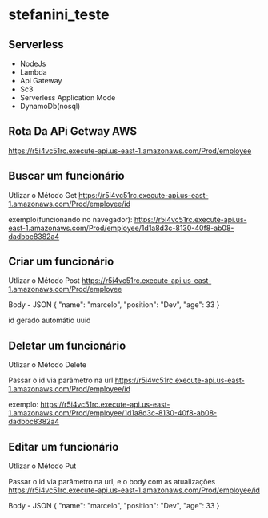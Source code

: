 # stefanini_teste

## Serverless
-  NodeJs
-  Lambda
-  Api Gateway
-  Sc3
-  Serverless Application Mode
-  DynamoDb(nosql)
## Rota Da APi Getway AWS 
 https://r5i4vc51rc.execute-api.us-east-1.amazonaws.com/Prod/employee


## Buscar um funcionário 
 Utlizar o Método Get
 https://r5i4vc51rc.execute-api.us-east-1.amazonaws.com/Prod/employee/id
 
 exemplo(funcionando no navegador):
 https://r5i4vc51rc.execute-api.us-east-1.amazonaws.com/Prod/employee/1d1a8d3c-8130-40f8-ab08-dadbbc8382a4
 

## Criar um funcionário 
Utlizar o Método Post 
https://r5i4vc51rc.execute-api.us-east-1.amazonaws.com/Prod/employee

Body - JSON
{
	"name": "marcelo",
	"position": "Dev",
	"age": 33
}

id gerado automátio uuid

## Deletar um funcionário 
Utlizar o Método Delete

Passar o id via parâmetro na url
https://r5i4vc51rc.execute-api.us-east-1.amazonaws.com/Prod/employee/id
 
exemplo:
https://r5i4vc51rc.execute-api.us-east-1.amazonaws.com/Prod/employee/1d1a8d3c-8130-40f8-ab08-dadbbc8382a4



## Editar um funcionário 
Utlizar o Método Put

Passar o id via parâmetro na url, e o body com as atualizações
https://r5i4vc51rc.execute-api.us-east-1.amazonaws.com/Prod/employee/id

Body - JSON
{
	"name": "marcelo",
	"position": "Dev",
	"age": 33
}



